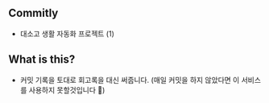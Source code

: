 ## Commitly 
- 대소고 생활 자동화 프로젝트 (1)

## What is this?
- 커밋 기록을 토대로 회고록을 대신 써줍니다. (매일 커밋을 하지 않았다면 이 서비스를 사용하지 못할것입니다 🥲)
